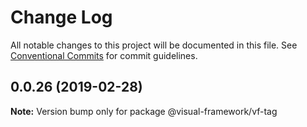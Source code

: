# Change Log

All notable changes to this project will be documented in this file.
See [Conventional Commits](https://conventionalcommits.org) for commit guidelines.

## 0.0.26 (2019-02-28)

**Note:** Version bump only for package @visual-framework/vf-tag
